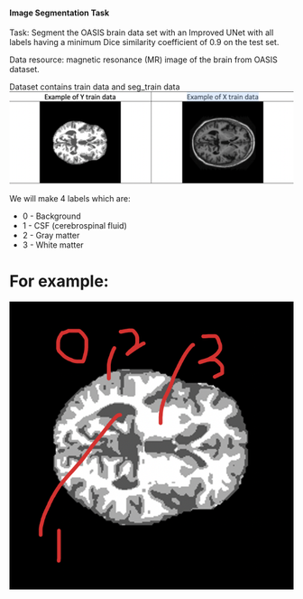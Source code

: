 #### Image Segmentation Task
Task: Segment the OASIS brain data set with an Improved UNet with all labels having a minimum Dice
similarity coefficient of 0.9 on the test set.

Data resource: magnetic resonance (MR) image of the brain from OASIS dataset.

Dataset contains train data and  seg_train data
![](images/example.png)


We will make 4 labels which are:
* 0 - Background
* 1 - CSF (cerebrospinal fluid)
* 2 - Gray matter
* 3 - White matter

# For example:
![](images/labels.png)
